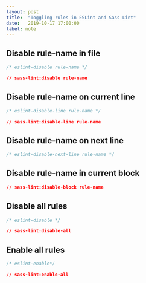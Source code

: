 ```yaml
---
layout: post
title:  "Toggling rules in ESLint and Sass Lint"
date:   2019-10-17 17:00:00
label: note
---
```


## Disable rule-name in file

```js
/* eslint-disable rule-name */
```

```css
// sass-lint:disable rule-name
```


## Disable rule-name on current line

```js
/* eslint-disable-line rule-name */
```

```css
// sass-lint:disable-line rule-name
```

## Disable rule-name on next line

```js
/* eslint-disable-next-line rule-name */
```

## Disable rule-name in current block

```css
// sass-lint:disable-block rule-name
```

## Disable all rules

```js
/* eslint-disable */
```

```css
// sass-lint:disable-all
```

## Enable all rules

```js
/* eslint-enable*/
```

```css
// sass-lint:enable-all
```